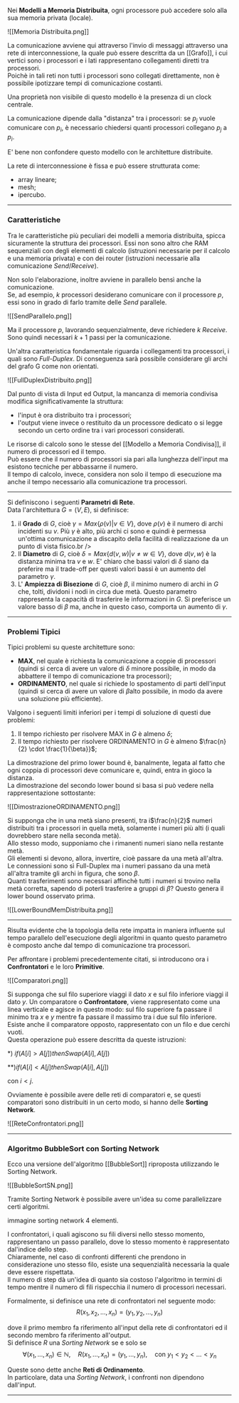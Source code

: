 Nei **Modelli a Memoria Distribuita**, ogni processore può accedere solo alla sua memoria privata (locale).

![[Memoria Distribuita.png]]

La comunicazione avviene qui attraverso l'invio di messaggi attraverso una rete di interconnessione, la quale può essere descritta da un [[Grafo]], i cui vertici sono i processori e i lati rappresentano collegamenti diretti tra processori.<br />
Poichè in tali reti non tutti i processori sono collegati direttamente, non è possibile ipotizzare tempi di comunicazione costanti.

Una proprietà non visibile di questo modello è la presenza di un clock centrale.

La comunicazione dipende dalla "distanza" tra i processori: se $p_{j}$ vuole comunicare con $p_{i}$, è necessario chiedersi quanti processori collegano $p_{j}$ a $p_{i}$.

E' bene non confondere questo modello con le architetture distribuite.

La rete di interconnessione è fissa e può essere strutturata come:
- array lineare;
- mesh;
- ipercubo.

--------------------------------------------------------------

### Caratteristiche ###

Tra le caratteristiche più peculiari dei modelli a memoria distribuita, spicca sicuramente la struttura dei processori. Essi non sono altro che RAM sequenziali con degli elementi di calcolo (istruzioni necessarie per il calcolo e una memoria privata) e con dei router (istruzioni necessarie alla comunicazione _Send_/_Receive_).<br />

Non solo l'elaborazione, inoltre avviene in parallelo bensì anche la comunicazione.<br />
Se, ad esempio, $k$ processori desiderano comunicare con il processore $p$, essi sono in grado di farlo tramite delle _Send_ parallele.<br />

![[SendParallelo.png]]

Ma il processore $p$, lavorando sequenzialmente, deve richiedere $k$ _Receive_. Sono quindi necessari $k+1$ passi per la comunicazione.<br />

Un'altra caratteristica fondamentale riguarda i collegamenti tra processori, i quali sono _Full-Duplex_. Di conseguenza sarà possibile considerare gli archi del grafo G come non orientati.<br />

![[FullDuplexDistribuito.png]]

Dal punto di vista di Input ed Output, la mancanza di memoria condivisa modifica significativamente la struttura:
- l'input è ora distribuito tra i processori;
- l'output viene invece o restituito da un processore dedicato o si legge secondo un certo ordine tra i vari processori considerati.

Le risorse di calcolo sono le stesse del [[Modello a Memoria Condivisa]], il numero di processori ed il tempo.<br />
Può essere che il numero di processori sia pari alla lunghezza dell'input ma esistono tecniche per abbassarne il numero.<br />
Il tempo di calcolo, invece, considera non solo il tempo di esecuzione ma anche il tempo necessario alla comunicazione tra processori.<br />

--------------------------------------------------------------

Si definiscono i seguenti **Parametri di Rete**.<br />
Data l'architettura $G = (V, E)$, si definisce:
1) il **Grado** di $G$, cioè $\gamma = Max\Big\{\rho(v) | v \in V \Big\}$, dove $\rho(v)$ è il numero di archi incidenti su $v$. Più $\gamma$ è alto, più archi ci sono e quindi è permessa un'ottima comunicazione a discapito della facilità di realizzazione da un punto di vista fisico.br />
2) Il **Diametro** di $G$, cioè $\delta = Max\Big\{d(v, w) | v \neq w \in V \Big\}$, dove $d(v, w)$ è la distanza minima tra $v$ e $w$. E' chiaro che bassi valori di $\delta$ siano da preferire ma il trade-off per questi valori bassi è un aumento del parametro $\gamma$.
3) L' **Ampiezza di Bisezione** di $G$, cioè $\beta$, il minimo numero di archi in $G$ che, tolti, dividoni i nodi in circa due metà. Questo parametro rappresenta la capacità di trasferire le informazioni in $G$. Si preferisce un valore basso di $\beta$ ma, anche in questo caso, comporta un aumento di $\gamma$.

--------------------------------------------------------------

### Problemi Tipici ###

Tipici problemi su queste architetture sono:
- **MAX**, nel quale è richiesta la comunicazione a coppie di processori (quindi si cerca di avere un valore di $\delta$ minore possibile, in modo da abbattere il tempo di comunicazione tra processori);
- **ORDINAMENTO**, nel quale si richiede lo spostamento di parti dell'input (quindi si cerca di avere un valore di $\beta$alto possibile, in modo da avere una soluzione più efficiente).

Valgono i seguenti limiti inferiori per i tempi di soluzione di questi due problemi:
1) Il tempo richiesto per risolvere MAX in $G$ è almeno $\delta$;
2) Il tempo richiesto per risolvere ORDINAMENTO in $G$ è almeno $\frac{n}{2} \cdot \frac{1}{\beta}}$;

La dimostrazione del primo lower bound è, banalmente, legata al fatto che ogni coppia di processori deve comunicare e, quindi, entra in gioco la distanza.<br />
La dimostrazione del secondo lower bound si basa si può vedere nella rappresentazione sottostante:

![[DimostrazioneORDINAMENTO.png]]

Si supponga che in una metà siano presenti, tra i$\frac{n}{2}$ numeri distribuiti tra i processori in quella metà, solamente i numeri più alti (i quali dovrebbero stare nella seconda metà).<br />
Allo stesso modo, supponiamo che i rimanenti numeri siano nella restante metà.<br />
Gli elementi si devono, allora, invertire, cioè passare da una metà all'altra.<br />
Le connessioni sono sì Full-Duplex ma i numeri passano da una metà all'altra tramite gli archi in figura, che sono $\beta$.<br />
Quanti trasferimenti sono necessari affinchè tutti i numeri si trovino nella metà corretta, sapendo di poterli trasferire a gruppi di $\beta$?
Questo genera il lower bound osservato prima.<br />

![[LowerBoundMemDistribuita.png]]

--------------------------------------------------------------

Risulta evidente che la topologia della rete impatta in maniera influente sul tempo parallelo dell'esecuzione degli algoritmi in quanto questo parametro è composto anche dal tempo di comunicazione tra processori.<br />

Per affrontare i problemi precedentemente citati, si introducono ora i **Confrontatori** e le loro **Primitive**.

![[Comparatori.png]]

Si supponga che sul filo superiore viaggi il dato $x$ e sul filo inferiore viaggi il dato $y$. Un comparatore o **Confrontatore**, viene rappresentato come una linea verticale e agisce in questo modo: sul filo superiore fa passare il minimo tra $x$ e $y$ mentre fa passare il massimo tra i due sul filo inferiore.<br />
Esiste anche il comparatore opposto, rappresentato con un filo e due cerchi vuoti.<br />
Questa operazione può essere descritta da queste istruzioni:<br />

*) $if(A[i]>A[j]) then Swap(A[i], A[j])$<br />

\*\*)$if(A[i]<A[j] then Swap(A[i], A[j])$<br />

con $i<j$.<br />

Ovviamente è possibile avere delle reti di comparatori e, se questi comparatori sono distribuiti in un certo modo, si hanno delle **Sorting Network**.

![[ReteConfrontatori.png]]

--------------------------------------------------------------

### Algoritmo BubbleSort  con Sorting Network ###

Ecco una versione dell'algoritmo [[BubbleSort]] riproposta utilizzando le Sorting Network.

![[BubbleSortSN.png]]

Tramite Sorting Network è possibile avere un'idea su come parallelizzare certi algoritmi.<br />


immagine sorting network 4 elementi.

 I confrontatori, i quali agiscono su fili diversi nello stesso momento, rappresentano un passo parallelo, dove lo stesso momento è rappresentato dal'indice dello step.<br />
 Chiaramente, nel caso di confronti differenti che prendono in considerazione uno stesso filo, esiste una sequenzialità necessaria la quale deve essere rispettata.<br />
 Il numero di step dà un'idea di quanto sia costoso l'algoritmo in termini di tempo mentre il numero di fili rispecchia il numero di processori necessari.<br />
 
 Formalmente, si definisce una rete di confrontatori nel seguente modo:
 $$R(x_{1}, x_{2}, ..., x_{n}) = (y_{1}, y_{2}, ..., y_{n})$$

dove il primo membro fa riferimento all'input della rete di confrontatori ed il secondo membro fa riferimento all'output.<br />
Si definisce $R$ una _Sorting Network_ se e solo se
$$\forall(x_{1}, ..., x_{n}) \in \mathbb{N},\quad R(x_{1}, ..., x_{n}) = (y_{1}, ..., y_{n}),\quad \text{con } y_{1} <y_{2}<...<y_{n}$$

Queste sono dette anche **Reti di Ordinamento**.<br />
In particolare, data una _Sorting Network_, i confronti non dipendono dall'input.

--------------------------------------------------------------